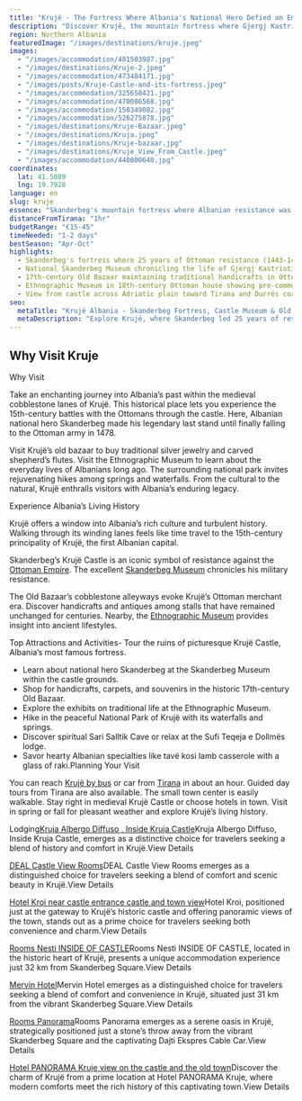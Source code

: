 ```yaml
---
title: "Krujë - The Fortress Where Albania's National Hero Defied an Empire for 25 Years"
description: "Discover Krujë, the mountain fortress where Gjergj Kastrioti Skanderbeg led Albanian resistance against the Ottoman Empire (1443-1468), creating the national identity that survives today through castle ruins, museums, and the 17th-century Old Bazaar."
region: Northern Albania
featuredImage: "/images/destinations/kruje.jpeg"
images:
  - "/images/accommodation/481503987.jpg"
  - "/images/destinations/Kruje-2.jpeg"
  - "/images/accommodation/473484171.jpg"
  - "/images/posts/Kruje-Castle-and-its-fortress.jpeg"
  - "/images/accommodation/325658421.jpg"
  - "/images/accommodation/470086568.jpg"
  - "/images/accommodation/150349082.jpg"
  - "/images/accommodation/526275878.jpg"
  - "/images/destinations/Kruje-Bazaar.jpeg"
  - "/images/destinations/Kruja.jpeg"
  - "/images/destinations/Kruje-bazaar.jpg"
  - "/images/destinations/Kruje_View_From_Castle.jpeg"
  - "/images/accommodation/440800640.jpg"
coordinates:
  lat: 41.5089
  lng: 19.7928
language: en
slug: kruje
essence: "Skanderbeg's mountain fortress where Albanian resistance was forged"
distanceFromTirana: "1hr"
budgetRange: "€15-45"
timeNeeded: "1-2 days"
bestSeason: "Apr-Oct"
highlights:
  - Skanderbeg's fortress where 25 years of Ottoman resistance (1443-1468) created Albanian national identity
  - National Skanderbeg Museum chronicling the life of Gjergj Kastrioti (1405-1468)
  - 17th-century Old Bazaar maintaining traditional handicrafts in Ottoman-era stone buildings
  - Ethnographic Museum in 18th-century Ottoman house showing pre-communist Albanian life
  - View from castle across Adriatic plain toward Tirana and Durrës coast
seo:
  metaTitle: "Krujë Albania - Skanderbeg Fortress, Castle Museum & Old Bazaar Guide"
  metaDescription: "Explore Krujë, where Skanderbeg led 25 years of resistance (1443-1468) against Ottoman Empire. Complete guide to the castle, museum, 17th-century bazaar, and Albania's most important historical site."
---
```


## Why Visit Kruje

Why Visit

Take an enchanting journey into Albania’s past within the medieval cobblestone lanes of Krujë. This historical place lets you experience the 15th-century battles with the Ottomans through the castle. Here, Albanian national hero Skanderbeg made his legendary last stand until finally falling to the Ottoman army in 1478.

Visit Krujë’s old bazaar to buy traditional silver jewelry and carved shepherd’s flutes. Visit the Ethnographic Museum to learn about the everyday lives of Albanians long ago. The surrounding national park invites rejuvenating hikes among springs and waterfalls. From the cultural to the natural, Krujë enthralls visitors with Albania’s enduring legacy.

Experience Albania’s Living History

Krujë offers a window into Albania’s rich culture and turbulent history. Walking through its winding lanes feels like time travel to the 15th-century principality of Krujë, the first Albanian capital.

Skanderbeg’s Krujë Castle is an iconic symbol of resistance against the [Ottoman Empire](https://albaniavisit.com/albania-under-ottoman-rule/). The excellent [Skanderbeg Museum](https://albaniavisit.com/attractions/skanderbeg-museum/) chronicles his military resistance.

The Old Bazaar’s cobblestone alleyways evoke Krujë’s Ottoman merchant era. Discover handicrafts and antiques among stalls that have remained unchanged for centuries. Nearby, the [Ethnographic Museum](https://albaniavisit.com/attractions/ethnographic-museum-kruje/) provides insight into ancient lifestyles.

Top Attractions and Activities-   Tour the ruins of picturesque Krujë Castle, Albania’s most famous fortress.
-   Learn about national hero Skanderbeg at the Skanderbeg Museum within the castle grounds.
-   Shop for handicrafts, carpets, and souvenirs in the historic 17th-century Old Bazaar.
-   Explore the exhibits on traditional life at the Ethnographic Museum.
-   Hike in the peaceful National Park of Krujë with its waterfalls and springs.
-   Discover spiritual Sari Salltik Cave or relax at the Sufi Teqeja e Dollmës lodge.
-   Savor hearty Albanian specialties like tavë kosi lamb casserole with a glass of raki.Planning Your Visit

You can reach [Krujë by bus](https://geni.us/albania-bus) or car from [Tirana](https://albaniavisit.com/destinations/tirana/) in about an hour. Guided day tours from Tirana are also available. The small town center is easily walkable. Stay right in medieval Krujë Castle or choose hotels in town. Visit in spring or fall for pleasant weather and explore Krujë’s living history.

Lodging[](https://albaniavisit.com/accommodation/kruja-albergo-diffuso-inside-kruja-castle/)[Kruja Albergo Diffuso , Inside Kruja Castle](https://albaniavisit.com/accommodation/kruja-albergo-diffuso-inside-kruja-castle/)Kruja Albergo Diffuso, Inside Kruja Castle, emerges as a distinctive choice for travelers seeking a blend of history and comfort in Krujë.View Details

[](https://albaniavisit.com/accommodation/deal-castle-view-rooms/)[DEAL Castle View Rooms](https://albaniavisit.com/accommodation/deal-castle-view-rooms/)DEAL Castle View Rooms emerges as a distinguished choice for travelers seeking a blend of comfort and scenic beauty in Krujë.View Details

[](https://albaniavisit.com/accommodation/hotel-kroi-near-castle-entrance-castle-and-town-view/)[Hotel Kroi near castle entrance castle and town view](https://albaniavisit.com/accommodation/hotel-kroi-near-castle-entrance-castle-and-town-view/)Hotel Kroi, positioned just at the gateway to Krujë’s historic castle and offering panoramic views of the town, stands out as a prime choice for travelers seeking both convenience and charm.View Details

[](https://albaniavisit.com/accommodation/rooms-nesti-inside-of-castle/)[Rooms Nesti INSIDE OF CASTLE](https://albaniavisit.com/accommodation/rooms-nesti-inside-of-castle/)Rooms Nesti INSIDE OF CASTLE, located in the historic heart of Krujë, presents a unique accommodation experience just 32 km from Skanderbeg Square.View Details

[](https://albaniavisit.com/accommodation/mervin-hotel/)[Mervin Hotel](https://albaniavisit.com/accommodation/mervin-hotel/)Mervin Hotel emerges as a distinguished choice for travelers seeking a blend of comfort and convenience in Krujë, situated just 31 km from the vibrant Skanderbeg Square.View Details

[](https://albaniavisit.com/accommodation/rooms-panorama/)[Rooms Panorama](https://albaniavisit.com/accommodation/rooms-panorama/)Rooms Panorama emerges as a serene oasis in Krujë, strategically positioned just a stone’s throw away from the vibrant Skanderbeg Square and the captivating Dajti Ekspres Cable Car.View Details

[](https://albaniavisit.com/accommodation/hotel-panorama-kruje-view-on-the-castle-and-the-old-town/)[Hotel PANORAMA Kruje view on the castle and the old town](https://albaniavisit.com/accommodation/hotel-panorama-kruje-view-on-the-castle-and-the-old-town/)Discover the charm of Krujë from a prime location at Hotel PANORAMA Kruje, where modern comforts meet the rich history of this captivating town.View Details

